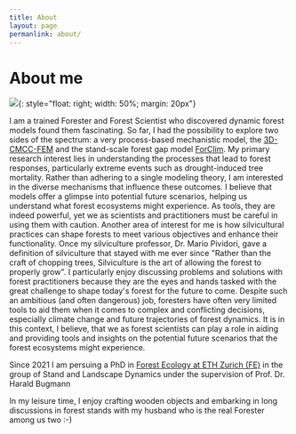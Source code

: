 ```yaml
---
title: About
layout: page
permanlink: about/
---
```

# About me

![]({{site.url}}/assets/images/favicon.jpg){: style="float: right; width: 50%; margin: 20px"}

I am a trained Forester and Forest Scientist who discovered dynamic forest models found them fascinating.
So far, I had the possibility to explore two sides of the spectrum: a very process-based mechanistic model, the [3D-CMCC-FEM](https://www.forest-modelling-lab.com/the-3d-cmcc-model) and the stand-scale forest gap model [ForClim](https://ites-fe.ethz.ch/openaccess/products/forclim).
My primary research interest lies in understanding the processes that lead to forest responses, particularly extreme events such as drought-induced tree mortality. 
Rather than adhering to a single modeling theory, I am interested in the diverse mechanisms that influence these outcomes.
I believe that models offer a glimpse into potential future scenarios, helping us understand what forest ecosystems might experience. As tools, they are indeed powerful, yet we as scientists and practitioners must be careful in using them with caution.
Another area of interest for me is how silvicultural practices can shape forests to meet various objectives and enhance their functionality. Once my silviculture professor, Dr. Mario Pividori, gave a definition of silviculture that stayed with me ever since "Rather than the craft of chopping trees, Silviculture is the art of allowing the forest to properly grow". 
I particularly enjoy discussing problems and solutions with forest practitioners because they are the eyes and hands tasked with the great challenge to shape today's forest for the future to come. Despite such an ambitious (and often dangerous) job, foresters have often very limited tools to aid them when it comes to complex and conflicting decisions, especially climate change and future trajectories of forest dynamics.
It is in this context, I believe, that we as forest scientists can play a role in aiding and providing tools and insights on the potential future scenarios that the forest ecosystems might experience.

Since 2021 I am persuing a PhD in [Forest Ecology at ETH Zurich (FE)](https://fe.ethz.ch/en/) 
in the group of Stand and Landscape Dynamics under the supervision of Prof. Dr. Harald Bugmann 


In my leisure time, I enjoy crafting wooden objects and embarking in long discussions in forest stands with my husband who is the real Forester among us two :-) 
